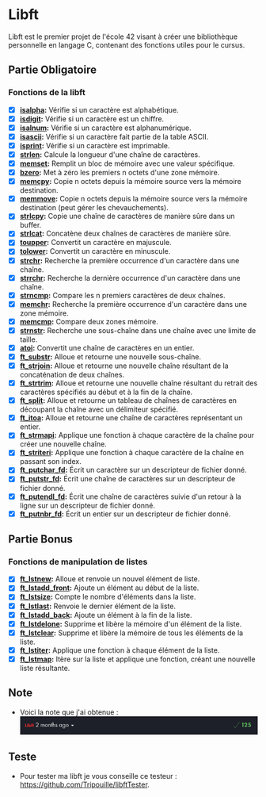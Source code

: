 # Libft

Libft est le premier projet de l'école 42 visant à créer une bibliothèque personnelle en langage C, contenant des fonctions utiles pour le cursus.

## Partie Obligatoire

### Fonctions de la libft
- [x] **[isalpha](ft_isalpha.c):** Vérifie si un caractère est alphabétique.
- [x] **[isdigit](ft_isdigit.c):** Vérifie si un caractère est un chiffre.
- [x] **[isalnum](ft_isalnum.c):** Vérifie si un caractère est alphanumérique.
- [x] **[isascii](ft_isascii.c):** Vérifie si un caractère fait partie de la table ASCII.
- [x] **[isprint](ft_isprint.c):** Vérifie si un caractère est imprimable.
- [x] **[strlen](ft_strlen.c):** Calcule la longueur d'une chaîne de caractères.
- [x] **[memset](ft_memset.c):** Remplit un bloc de mémoire avec une valeur spécifique.
- [x] **[bzero](ft_bzero.c):** Met à zéro les premiers n octets d'une zone mémoire.
- [x] **[memcpy](ft_memcpy.c):** Copie n octets depuis la mémoire source vers la mémoire destination.
- [x] **[memmove](ft_memmove.c):** Copie n octets depuis la mémoire source vers la mémoire destination (peut gérer les chevauchements).
- [x] **[strlcpy](ft_strlcpy.c):** Copie une chaîne de caractères de manière sûre dans un buffer.
- [x] **[strlcat](ft_strlcat.c):** Concatène deux chaînes de caractères de manière sûre.
- [x] **[toupper](ft_toupper.c):** Convertit un caractère en majuscule.
- [x] **[tolower](ft_tolower.c):** Convertit un caractère en minuscule.
- [x] **[strchr](ft_strchr.c):** Recherche la première occurrence d'un caractère dans une chaîne.
- [x] **[strrchr](ft_strrchr.c):** Recherche la dernière occurrence d'un caractère dans une chaîne.
- [x] **[strncmp](ft_strncmp.c):** Compare les n premiers caractères de deux chaînes.
- [x] **[memchr](ft_memchr.c):** Recherche la première occurrence d'un caractère dans une zone mémoire.
- [x] **[memcmp](ft_memcmp.c):** Compare deux zones mémoire.
- [x] **[strnstr](ft_strnstr.c):** Recherche une sous-chaîne dans une chaîne avec une limite de taille.
- [x] **[atoi](ft_atoi.c):** Convertit une chaîne de caractères en un entier.
- [x] **[ft_substr](ft_substr.c):** Alloue et retourne une nouvelle sous-chaîne.
- [x] **[ft_strjoin](ft_strjoin.c):** Alloue et retourne une nouvelle chaîne résultant de la concaténation de deux chaînes.
- [x] **[ft_strtrim](ft_strtrim.c):** Alloue et retourne une nouvelle chaîne résultant du retrait des caractères spécifiés au début et à la fin de la chaîne.
- [x] **[ft_split](ft_split.c):** Alloue et retourne un tableau de chaînes de caractères en découpant la chaîne avec un délimiteur spécifié.
- [x] **[ft_itoa](ft_itoa.c):** Alloue et retourne une chaîne de caractères représentant un entier.
- [x] **[ft_strmapi](ft_strmapi.c):** Applique une fonction à chaque caractère de la chaîne pour créer une nouvelle chaîne.
- [x] **[ft_striteri](ft_striteri.c):** Applique une fonction à chaque caractère de la chaîne en passant son index.
- [x] **[ft_putchar_fd](ft_putchar_fd.c):** Écrit un caractère sur un descripteur de fichier donné.
- [x] **[ft_putstr_fd](ft_putstr_fd.c):** Écrit une chaîne de caractères sur un descripteur de fichier donné.
- [x] **[ft_putendl_fd](ft_putendl_fd.c):** Écrit une chaîne de caractères suivie d'un retour à la ligne sur un descripteur de fichier donné.
- [x] **[ft_putnbr_fd](ft_putnbr_fd.c):** Écrit un entier sur un descripteur de fichier donné.

## Partie Bonus

### Fonctions de manipulation de listes
- [x] **[ft_lstnew](ft_lstnew.c):** Alloue et renvoie un nouvel élément de liste.
- [x] **[ft_lstadd_front](ft_lstadd_front.c):** Ajoute un élément au début de la liste.
- [x] **[ft_lstsize](ft_lstsize.c):** Compte le nombre d'éléments dans la liste.
- [x] **[ft_lstlast](ft_lstlast.c):** Renvoie le dernier élément de la liste.
- [x] **[ft_lstadd_back](ft_lstadd_back.c):** Ajoute un élément à la fin de la liste.
- [x] **[ft_lstdelone](ft_lstdelone.c):** Supprime et libère la mémoire d'un élément de la liste.
- [x] **[ft_lstclear](ft_lstclear.c):** Supprime et libère la mémoire de tous les éléments de la liste.
- [x] **[ft_lstiter](ft_lstiter.c):** Applique une fonction à chaque élément de la liste.
- [x] **[ft_lstmap](ft_lstmap.c):** Itère sur la liste et applique une fonction, créant une nouvelle liste résultante.

## Note

- Voici la note que j'ai obtenue :
    ![Note](img.png)

## Teste

- Pour tester ma libft je vous conseille ce testeur : https://github.com/Tripouille/libftTester.
